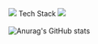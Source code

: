 <!--
**wooya03/wooya03** is a ✨ _special_ ✨ repository because its `README.md` (this file) appears on your GitHub profile.

Here are some ideas to get you started:

- 🔭 I’m currently working on ...
- 🌱 I’m currently learning ...
- 👯 I’m looking to collaborate on ...
- 🤔 I’m looking for help with ...
- 💬 Ask me about ...
- 📫 How to reach me: ...
- 😄 Pronouns: ...
- ⚡ Fun fact: ...
-->

<img src="https://img.shields.io/badge/0288D1?style=for-the-badge&logo=bookstack&logoColor=white"> Tech Stack
<img src="https://img.shields.io/badge/C-A8B9CC?style=for-the-badge&logo=C&logoColor=white">
  <br/>
  <br/>
![Anurag's GitHub stats](https://github-readme-stats.vercel.app/api?username=wooya03&show_icons=true&theme=radical)
